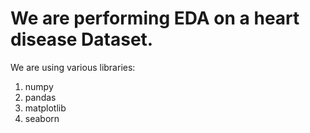 # We are performing EDA on a heart disease Dataset.
We are using various libraries: 
 1) numpy
 2) pandas
 3) matplotlib
 4) seaborn
